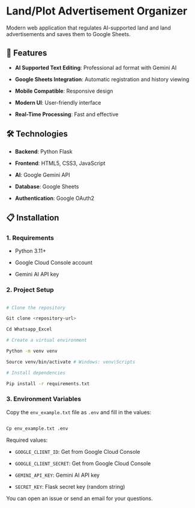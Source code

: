 # Land/Plot Advertisement Organizer

Modern web application that regulates AI-supported land and land advertisements and saves them to Google Sheets.

## 🚀 Features

- **AI Supported Text Editing**: Professional ad format with Gemini AI

- **Google Sheets Integration**: Automatic registration and history viewing

- **Mobile Compatible**: Responsive design

- **Modern UI**: User-friendly interface

- **Real-Time Processing**: Fast and effective

## 🛠️ Technologies

- **Backend**: Python Flask

- **Frontend**: HTML5, CSS3, JavaScript

- **AI**: Google Gemini API

- **Database**: Google Sheets

- **Authentication**: Google OAuth2

## 📋 Installation

### 1. Requirements

- Python 3.11+

- Google Cloud Console account

- Gemini AI API key

### 2. Project Setup

```bash

# Clone the repository

Git clone <repository-url>

Cd Whatsapp_Excel

# Create a virtual environment

Python -m venv venv

Source venv/bin/activate # Windows: venv\Scripts

# Install dependencies

Pip install -r requirements.txt

```

### 3. Environment Variables

Copy the `env_example.txt` file as `.env` and fill in the values:

```bash

Cp env_example.txt .env

```

Required values:

- `GOOGLE_CLIENT_ID`: Get from Google Cloud Console

- `GOOGLE_CLIENT_SECRET`: Get from Google Cloud Console

- `GEMINI_API_KEY`: Gemini AI API key

- `SECRET_KEY`: Flask secret key (random string)

You can open an issue or send an email for your questions.
